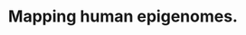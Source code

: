 ---
layout: page
title: " Mapping human epigenomes."
breadcrumb: true
categories:
    - publication
## publication related information
pub:
    authors: " Chloe M. Rivera,  Bing Ren"
    journal: " Cell"
    date: 2013-09-26
    doi:  10.1016/j.cell.2013.09.011
    volume:  155
    pages:  39--55
    number:  1
    abstract: " As the second dimension to the genome, the epigenome contains key information specific to every type of cells. Thousands of human epigenome maps have been produced in recent years thanks to rapid development of high throughput epigenome mapping technologies. In this review, we discuss the current epigenome mapping toolkit and utilities of epigenome maps. We focus particularly on mapping of DNA  methylation, chromatin modification state, and chromatin structures, and emphasize the use of epigenome maps to delineate human gene regulatory sequences  and developmental programs. We also provide a perspective on the progress of the  epigenomics field and challenges ahead.,"
---